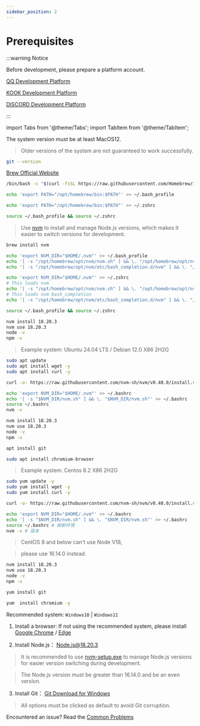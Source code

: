 ```yaml
---
sidebar_position: 2
---
```


# Prerequisites

:::warning Notice

Before development, please prepare a platform account.

[QQ Development Platform](https://q.qq.com/#/)

[KOOK Development Platform](https://developer.kookapp.cn/doc/)

[DISCORD Development Platform](https://discord.com/developers/applications/)

:::

import Tabs from '@theme/Tabs';
import TabItem from '@theme/TabItem';

<Tabs>
 
  <TabItem value="MacOS" label="MacOS" default>

The system version must be at least MacOS12.

> Older versions of the system are not guaranteed to work successfully.

```bash title="Check git version; will prompt to download common toolkits if not installed"
git --version
```

[Brew Official Website](https://brew.sh/)

```bash title="Doownload Brew"
/bin/bash -c "$(curl -fsSL https://raw.githubusercontent.com/Homebrew/install/HEAD/install.sh)"
```

```bash title="Add environment variable"
echo 'export PATH="/opt/homebrew/bin:$PATH"' >> ~/.bash_profile
```

```bash title="Add environment variable"
echo 'export PATH="/opt/homebrew/bin:$PATH"' >> ~/.zshrc
```

```bash title="Refresh environment variable"
source ~/.bash_profile && source ~/.zshrc
```

> Use [nvm](https://github.com/nvm-sh/nvm) to install and manage Node.js versions, which makes it easier to switch versions for development.

```bash title="Install nvm"
brew install nvm
```

```bash title="Add environment variable for nvm"
echo 'export NVM_DIR="$HOME/.nvm"' >> ~/.bash_profile
echo '[ -s "/opt/homebrew/opt/nvm/nvm.sh" ] && \. "/opt/homebrew/opt/nvm/nvm.sh"' >> ~/.bash_profile
echo '[ -s "/opt/homebrew/opt/nvm/etc/bash_completion.d/nvm" ] && \. "/opt/homebrew/opt/nvm/etc/bash_completion.d/nvm"' >> ~/.bash_profile
```

```bash title="Add environment variable for zshrc"
echo 'export NVM_DIR="$HOME/.nvm"' >> ~/.zshrc
# This loads nvm
echo '[ -s "/opt/homebrew/opt/nvm/nvm.sh" ] && \. "/opt/homebrew/opt/nvm/nvm.sh"' >> ~/.zshrc
# This loads nvm bash_completion
echo '[ -s "/opt/homebrew/opt/nvm/etc/bash_completion.d/nvm" ] && \. "/opt/homebrew/opt/nvm/etc/bash_completion.d/nvm"' >> ~/.zshrc
```

```bash title="Refresh environment variable"
source ~/.bash_profile && source ~/.zshrc
```

```bash title="Install NodeJS@18.20.3"
nvm install 18.20.3
nvm use 18.20.3
node -v
npm -v
```

  </TabItem>

<TabItem value="Debian" label="Ubuntu/Debian">

> Example system: Ubuntu 24.04 LTS / Debian 12.0 X86 2H2G

```sh titile="Update System"
sudo apt update
sudo apt install wget -y
sudo apt install curl -y
```

```sh title="Install nvm"
curl -o- https://raw.githubusercontent.com/nvm-sh/nvm/v0.40.0/install.sh | bash
```

```sh title="Add environment variable for nvm"
echo 'export NVM_DIR="$HOME/.nvm"' >> ~/.bashrc
echo '[ -s "$NVM_DIR/nvm.sh" ] && \. "$NVM_DIR/nvm.sh"' >> ~/.bashrc
source ~/.bashrc
nvm -v
```

```bash title="Install NodeJS@18.20.3"
nvm install 18.20.3
nvm use 18.20.3
node -v
npm -v
```

```sh title="Install git"
apt install git
```

```sh title="Install chromium"
sudo apt install chromium-browser
```

  </TabItem>

  <TabItem value="Centos" label="Centos">

> Example system: Centos 8.2 X86 2H2G

```sh title="Ensure YUM is up-to-date"
sudo yum update -y
sudo yum install wget -y
sudo yum install curl -y
```

```sh title="Install NVM"
curl -o- https://raw.githubusercontent.com/nvm-sh/nvm/v0.40.0/install.sh | bash
```

```sh title="Add environment variable for nvm"
echo 'export NVM_DIR="$HOME/.nvm"' >> ~/.bashrc
echo '[ -s "$NVM_DIR/nvm.sh" ] && \. "$NVM_DIR/nvm.sh"' >> ~/.bashrc
source ~/.bashrc # 刷新环境
nvm -v # 版本
```

> CentOS 8 and below can't use Node V18,

> please use 16.14.0 instead.

```bash title="Install NodeJS@18.20.3"
nvm install 18.20.3
nvm use 18.20.3
node -v
npm -v
```

```sh title="Install git"
yum install git
```

```sh title="Install Chromium"
yum  install chromium -y
```

  </TabItem>

   <TabItem value="Windows" label="Windows" >
  
Recommended system: `Windows10` | `Windows11`

1. Install a browser: If not using the recommended system, please install [Google Chrome](https://www.google.cn/intl/zh-CN/chrome/) / [Edge](https://www.microsoft.com/zh-cn/edge)

2. Install Node.js： [Node.js@18.20.3](https://nodejs.org/zh-cn)

> It is recommended to use [nvm-setup.exe](https://github.com/coreybutler/nvm-windows/releases) to manage Node.js versions for easier version switching during development.

> The Node.js version must be greater than 16.14.0 and be an even version.

3. Install Git： [Git Download for Windows](https://git-scm.com/)

> All options must be clicked as default to avoid Git corruption.

  </TabItem>

</Tabs>

Encountered an issue? Read the [Common Problems](./x-other/3-common-problem.md)
